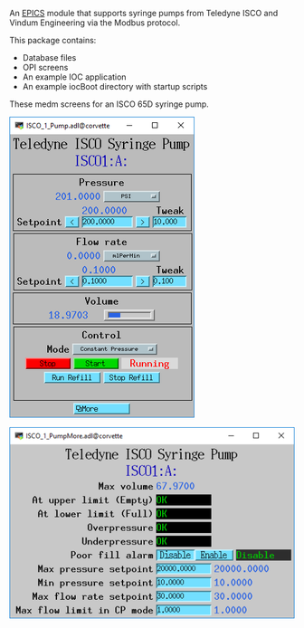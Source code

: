 An [EPICS](http://www.aps.anl.gov/epics/) 
module that supports syringe pumps from Teledyne ISCO and Vindum Engineering
via the Modbus protocol.

This package contains:
- Database files
- OPI screens
- An example IOC application
- An example iocBoot directory with startup scripts

These medm screens for an ISCO 65D syringe pump.

![ISCO_1_Pump.adl](ISCO_1_Pump.png)

![ISCO_1_PumpMore.adl](ISCO_1_PumpMore.png)
